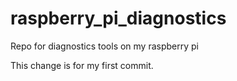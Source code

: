 # raspberry_pi_diagnostics
Repo for diagnostics tools on my raspberry pi

This change is for my first commit. 
